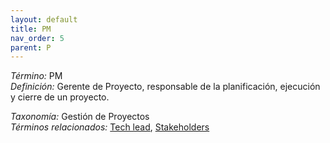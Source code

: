 ```yaml
---
layout: default
title: PM
nav_order: 5
parent: P
---
```


*Término:* PM  
*Definición:* Gerente de Proyecto, responsable de la planificación, ejecución y cierre de un proyecto.

*Taxonomía:* Gestión de Proyectos  
*Términos relacionados:* [Tech lead](https://maleniski.github.io/diccionario-angl-tec-mx/docs/alfabeticamente/T/tech-lead/), [Stakeholders](https://maleniski.github.io/diccionario-angl-tec-mx/docs/alfabeticamente/S/stakeholders/)
